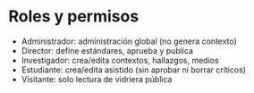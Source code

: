 # Roles y permisos

- Administrador: administración global (no genera contexto)
- Director: define estándares, aprueba y publica
- Investigador: crea/edita contextos, hallazgos, medios
- Estudiante: crea/edita asistido (sin aprobar ni borrar críticos)
- Visitante: solo lectura de vidriera pública
